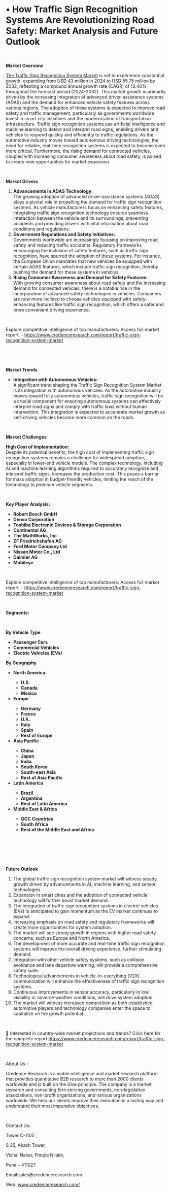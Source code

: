 # •  How Traffic Sign Recognition Systems Are Revolutionizing Road Safety: Market Analysis and Future Outlook


<p><strong>&nbsp;</strong></p>
<p><strong>Market Overview</strong></p>
<p><a href="https://www.credenceresearch.com/report/traffic-sign-recognition-system-market">The Traffic Sign Recognition System Market</a> is set to experience substantial growth, expanding from USD 43 million in 2024 to USD 55.75 million by 2032, reflecting a compound annual growth rate (CAGR) of 12.40% throughout the forecast period (2024-2032). This market growth is primarily driven by the increasing integration of advanced driver-assistance systems (ADAS) and the demand for enhanced vehicle safety features across various regions. The adoption of these systems is expected to improve road safety and traffic management, particularly as governments worldwide invest in smart city initiatives and the modernization of transportation infrastructure. Traffic sign recognition systems use artificial intelligence and machine learning to detect and interpret road signs, enabling drivers and vehicles to respond quickly and efficiently to traffic regulations. As the automotive industry moves toward autonomous driving technologies, the need for reliable, real-time recognition systems is expected to become even more critical. Furthermore, the rising demand for connected vehicles, coupled with increasing consumer awareness about road safety, is poised to create new opportunities for market expansion.</p>
<p><strong>&nbsp;</strong></p>
<p><strong>Market Drivers</strong></p>
<ol>
<li><strong>Advancements in ADAS Technology:</strong><br /> The growing adoption of advanced driver-assistance systems (ADAS) plays a pivotal role in propelling the demand for traffic sign recognition systems. As vehicle manufacturers focus on enhancing safety features, integrating traffic sign recognition technology ensures seamless interaction between the vehicle and its surroundings, preventing accidents and providing drivers with vital information about road conditions and regulations.</li>
<li><strong>Government Regulations and Safety Initiatives:</strong><br /> Governments worldwide are increasingly focusing on improving road safety and reducing traffic accidents. Regulatory frameworks encouraging the inclusion of safety features, such as traffic sign recognition, have spurred the adoption of these systems. For instance, the European Union mandates that new vehicles be equipped with certain ADAS features, which include traffic sign recognition, thereby pushing the demand for these systems in vehicles.</li>
<li><strong>Rising Consumer Awareness and Demand for Safety Features:</strong><br /> With growing consumer awareness about road safety and the increasing demand for connected vehicles, there is a notable rise in the incorporation of advanced safety technologies in vehicles. Consumers are now more inclined to choose vehicles equipped with safety-enhancing features like traffic sign recognition, which offers a safer and more convenient driving experience.</li>
</ol>
<p><strong>&nbsp;</strong></p>
<p>Explore competitive intelligence of top manufacturers: Access full market report. - <a href="https://www.credenceresearch.com/report/traffic-sign-recognition-system-market">https://www.credenceresearch.com/report/traffic-sign-recognition-system-market</a></p>
<p><strong>&nbsp;</strong></p>
<p><strong>&nbsp;</strong></p>
<p><strong>Market Trends</strong></p>
<ul>
<li><strong>Integration with Autonomous Vehicles:</strong><br /> A significant trend shaping the Traffic Sign Recognition System Market is its integration with autonomous vehicles. As the automotive industry moves toward fully autonomous vehicles, traffic sign recognition will be a crucial component for ensuring autonomous systems can effectively interpret road signs and comply with traffic laws without human intervention. This integration is expected to accelerate market growth as self-driving vehicles become more common on the roads.</li>
</ul>
<p><strong>&nbsp;</strong></p>
<p><strong>Market Challenges</strong></p>
<p><strong>High Cost of Implementation:</strong><br /> Despite its potential benefits, the high cost of implementing traffic sign recognition systems remains a challenge for widespread adoption, especially in lower-end vehicle models. The complex technology, including AI and machine learning algorithms required to accurately recognize and interpret traffic signs, increases the production cost. This poses a barrier for mass adoption in budget-friendly vehicles, limiting the reach of the technology to premium vehicle segments.</p>
<p><strong>&nbsp;</strong></p>
<p><strong>Key Player Analysis:</strong></p>
<ul>
<li><strong>Robert Bosch GmbH</strong></li>
<li><strong>Denso Corporation</strong></li>
<li><strong>Toshiba Electronic Devices &amp; Storage Corporation</strong></li>
<li><strong>Continental AG</strong></li>
<li><strong>The MathWorks, Inc</strong></li>
<li><strong>ZF Friedrichshafen AG</strong></li>
<li><strong>Ford Motor Company Ltd</strong></li>
<li><strong>Nissan Motor Co., Ltd</strong></li>
<li><strong>Daimler AG</strong></li>
<li><strong>Mobileye</strong></li>
</ul>
<p><strong>&nbsp;</strong></p>
<p>Explore competitive intelligence of top manufacturers: Access full market report. - <a href="https://www.credenceresearch.com/report/traffic-sign-recognition-system-market">https://www.credenceresearch.com/report/traffic-sign-recognition-system-market</a></p>
<p><strong>&nbsp;</strong></p>
<p><strong>Segments:</strong></p>
<p><strong>&nbsp;</strong></p>
<p><strong>By Vehicle Type</strong></p>
<ul>
<li><strong>Passenger Cars</strong></li>
<li><strong>Commercial Vehicles</strong></li>
<li><strong>Electric Vehicles (EVs)</strong></li>
</ul>
<p><strong>By Geography</strong></p>
<ul>
<li><strong>North America</strong></li>
<ul>
<li><strong>U.S.</strong></li>
<li><strong>Canada</strong></li>
<li><strong>Mexico</strong></li>
</ul>
<li><strong>Europe</strong></li>
<ul>
<li><strong>Germany</strong></li>
<li><strong>France</strong></li>
<li><strong>U.K.</strong></li>
<li><strong>Italy</strong></li>
<li><strong>Spain</strong></li>
<li><strong>Rest of Europe</strong></li>
</ul>
<li><strong>Asia Pacific</strong></li>
<ul>
<li><strong>China</strong></li>
<li><strong>Japan</strong></li>
<li><strong>India</strong></li>
<li><strong>South Korea</strong></li>
<li><strong>South-east Asia</strong></li>
<li><strong>Rest of Asia Pacific</strong></li>
</ul>
<li><strong>Latin America</strong></li>
<ul>
<li><strong>Brazil</strong></li>
<li><strong>Argentina</strong></li>
<li><strong>Rest of Latin America</strong></li>
</ul>
<li><strong>Middle East &amp; Africa</strong></li>
<ul>
<li><strong>GCC Countries</strong></li>
<li><strong>South Africa</strong></li>
<li><strong>Rest of the Middle East and Africa</strong></li>
</ul>
</ul>
<p><strong>&nbsp;</strong></p>
<p><strong>&nbsp;</strong></p>
<p><strong>&nbsp;</strong></p>
<p><strong>Future Outlook </strong></p>
<ol>
<li>The global traffic sign recognition system market will witness steady growth driven by advancements in AI, machine learning, and sensor technologies.</li>
<li>Expansion in smart cities and the adoption of connected vehicle technology will further boost market demand.</li>
<li>The integration of traffic sign recognition systems in electric vehicles (EVs) is anticipated to gain momentum as the EV market continues to expand.</li>
<li>Increasing emphasis on road safety and regulatory frameworks will create more opportunities for system adoption.</li>
<li>The market will see strong growth in regions with higher road safety concerns, such as Europe and North America.</li>
<li>The development of more accurate and real-time traffic sign recognition systems will improve the overall driving experience, further stimulating demand.</li>
<li>Integration with other vehicle safety systems, such as collision avoidance and lane departure warning, will provide a comprehensive safety suite.</li>
<li>Technological advancements in vehicle-to-everything (V2X) communication will enhance the effectiveness of traffic sign recognition systems.</li>
<li>Continuous improvements in sensor accuracy, particularly in low visibility or adverse weather conditions, will drive system adoption.</li>
<li>The market will witness increased competition as both established automotive players and technology companies enter the space to capitalize on the growth potential.</li>
</ol>
<p><strong>&nbsp;</strong></p>
<p>📌 Interested in country-wise market projections and trends? Click here for the complete report <a href="https://www.credenceresearch.com/report/traffic-sign-recognition-system-market">https://www.credenceresearch.com/report/traffic-sign-recognition-system-market</a></p>
<p>&nbsp;</p>
<p>About Us &ndash;</p>
<p>Credence Research is a viable intelligence and market research platform that provides quantitative B2B research to more than 2000 clients worldwide and is built on the Give principle. The company is a market research and consulting firm serving governments, non-legislative associations, non-profit organizations, and various organizations worldwide. We help our clients improve their execution in a lasting way and understand their most imperative objectives.</p>
<p>&nbsp;</p>
<p>Contact Us:</p>
<p>Tower C-1105 ,</p>
<p>S 25, Akash Tower,</p>
<p>Vishal Nahar, Pimple Nilakh,</p>
<p>Pune &ndash; 411027</p>
<p>Email:sales@credenceresearch.com</p>
<p>Web: <a href="http://www.credenceresearch.com/">www.credenceresearch.com/</a></p>
<p><strong>&nbsp;</strong></p>
